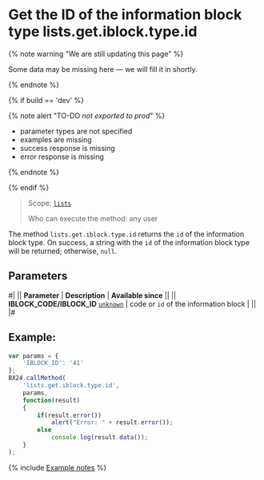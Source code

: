 # Get the ID of the information block type lists.get.iblock.type.id

{% note warning "We are still updating this page" %}

Some data may be missing here — we will fill it in shortly.

{% endnote %}

{% if build == 'dev' %}

{% note alert "TO-DO _not exported to prod_" %}

- parameter types are not specified
- examples are missing
- success response is missing
- error response is missing

{% endnote %}

{% endif %}

> Scope: [`lists`](../../scopes/permissions.md)
>
> Who can execute the method: any user

The method `lists.get.iblock.type.id` returns the `id` of the information block type. On success, a string with the `id` of the information block type will be returned; otherwise, `null`.

## Parameters

#|
|| **Parameter** | **Description** | **Available since** ||
|| **IBLOCK_CODE/IBLOCK_ID**
[`unknown`](../../data-types.md) | code or `id` of the information block | ||
|#

## Example:

```javascript
var params = {
    'IBLOCK_ID': '41'
};
BX24.callMethod(
    'lists.get.iblock.type.id',
    params,
    function(result)
    {
        if(result.error())
            alert("Error: " + result.error());
        else
            console.log(result.data());
    }
);
```

{% include [Example notes](../../../_includes/examples.md) %}